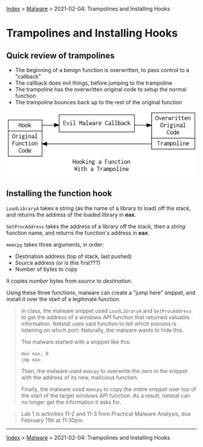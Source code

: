 
[Index](../../../index.md) > [Malware](./index.md) > 2021-02-04: Trampolines and Installing Hooks

# Trampolines and Installing Hooks

## Quick review of trampolines

- The beginning of a benign function is overwritten, to pass control to a "callback"
- The callback does evil things, before jumping to the trampoline
- The trampoline has the overwritten original code to setup the normal function
- The trampoline bounces back up to the rest of the original function

![](./images/2021-02-04-trampoline.png)

## Installing the function hook

`LoadLibraryA` takes a *string* (as the name of a library to load) off the stack, and returns the address of the loaded library in **eax**.

`GetProcAddress` takes the address of a library off the stack, then a *string* function name, and returns the function's address in **eax**.

`memcpy` takes three arguments, in order:

- Destination address (top of stack, last pushed)
- Source address (or is this first???)
- Number of bytes to copy

It copies *number* bytes from *source* to *destination*.

Using these three functions, malware can create a "jump here" snippet, and install it over the start of a legitimate function.

> In class, the malware snippet used `LoadLibraryA` and `GetProcAddress` to get the address of a windows API function that returned valuable information. Netstat uses said function to tell which process is listening on which port. Naturally, the malware wants to hide this.
>
> The malware started with a snippet like this:
>
> ```
> mov eax, 0
> jmp eax
> ```
>
> Then, the malware used `memcpy` to overwrite the zero in the snippet with the address of its new, malicious function.
>
> Finally, the malware used `memcpy` to copy the entire snippet over top of the start of the target windows API function. As a result, netstat can no longer get the information it asks for.

> Lab 1 is activities 11-2 and 11-3 from Practical Malware Analysis, due February 11th at 11:30pm.

---

[Index](../../../index.md) > [Malware](./index.md) > 2021-02-04: Trampolines and Installing Hooks
